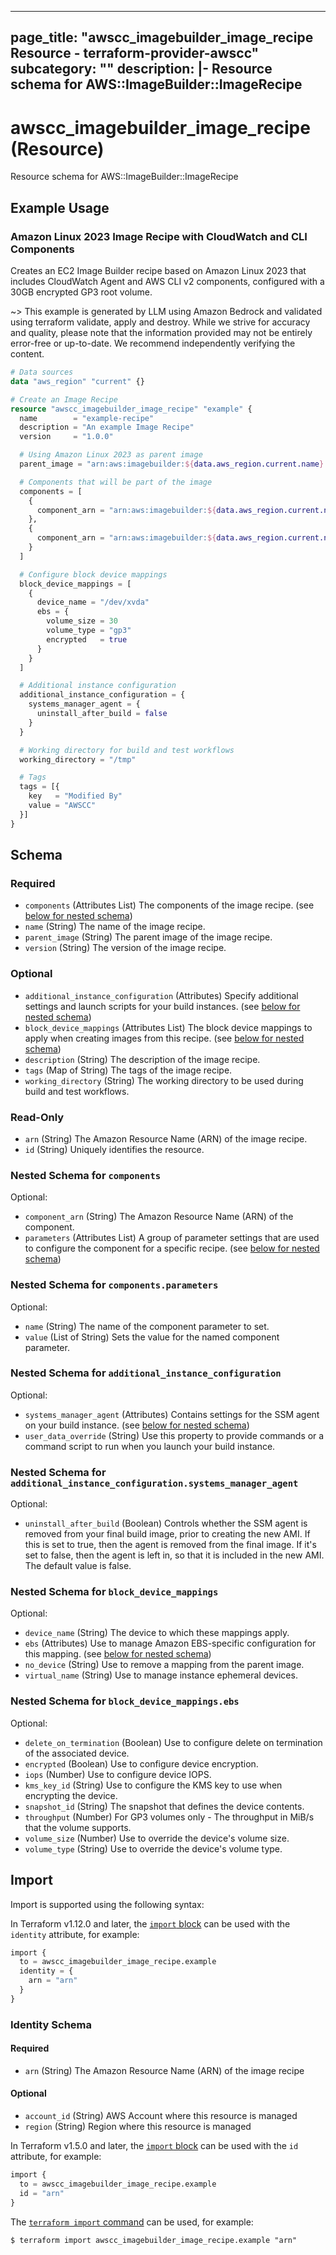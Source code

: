 
---
page_title: "awscc_imagebuilder_image_recipe Resource - terraform-provider-awscc"
subcategory: ""
description: |-
  Resource schema for AWS::ImageBuilder::ImageRecipe
---

# awscc_imagebuilder_image_recipe (Resource)

Resource schema for AWS::ImageBuilder::ImageRecipe

## Example Usage

### Amazon Linux 2023 Image Recipe with CloudWatch and CLI Components

Creates an EC2 Image Builder recipe based on Amazon Linux 2023 that includes CloudWatch Agent and AWS CLI v2 components, configured with a 30GB encrypted GP3 root volume.

~> This example is generated by LLM using Amazon Bedrock and validated using terraform validate, apply and destroy. While we strive for accuracy and quality, please note that the information provided may not be entirely error-free or up-to-date. We recommend independently verifying the content.

```terraform
# Data sources
data "aws_region" "current" {}

# Create an Image Recipe
resource "awscc_imagebuilder_image_recipe" "example" {
  name        = "example-recipe"
  description = "An example Image Recipe"
  version     = "1.0.0"

  # Using Amazon Linux 2023 as parent image
  parent_image = "arn:aws:imagebuilder:${data.aws_region.current.name}:aws:image/amazon-linux-2023-x86/x.x.x"

  # Components that will be part of the image
  components = [
    {
      component_arn = "arn:aws:imagebuilder:${data.aws_region.current.name}:aws:component/amazon-cloudwatch-agent-linux/x.x.x"
    },
    {
      component_arn = "arn:aws:imagebuilder:${data.aws_region.current.name}:aws:component/aws-cli-version-2-linux/x.x.x"
    }
  ]

  # Configure block device mappings
  block_device_mappings = [
    {
      device_name = "/dev/xvda"
      ebs = {
        volume_size = 30
        volume_type = "gp3"
        encrypted   = true
      }
    }
  ]

  # Additional instance configuration
  additional_instance_configuration = {
    systems_manager_agent = {
      uninstall_after_build = false
    }
  }

  # Working directory for build and test workflows
  working_directory = "/tmp"

  # Tags
  tags = [{
    key   = "Modified By"
    value = "AWSCC"
  }]
}
```

<!-- schema generated by tfplugindocs -->
## Schema

### Required

- `components` (Attributes List) The components of the image recipe. (see [below for nested schema](#nestedatt--components))
- `name` (String) The name of the image recipe.
- `parent_image` (String) The parent image of the image recipe.
- `version` (String) The version of the image recipe.

### Optional

- `additional_instance_configuration` (Attributes) Specify additional settings and launch scripts for your build instances. (see [below for nested schema](#nestedatt--additional_instance_configuration))
- `block_device_mappings` (Attributes List) The block device mappings to apply when creating images from this recipe. (see [below for nested schema](#nestedatt--block_device_mappings))
- `description` (String) The description of the image recipe.
- `tags` (Map of String) The tags of the image recipe.
- `working_directory` (String) The working directory to be used during build and test workflows.

### Read-Only

- `arn` (String) The Amazon Resource Name (ARN) of the image recipe.
- `id` (String) Uniquely identifies the resource.

<a id="nestedatt--components"></a>
### Nested Schema for `components`

Optional:

- `component_arn` (String) The Amazon Resource Name (ARN) of the component.
- `parameters` (Attributes List) A group of parameter settings that are used to configure the component for a specific recipe. (see [below for nested schema](#nestedatt--components--parameters))

<a id="nestedatt--components--parameters"></a>
### Nested Schema for `components.parameters`

Optional:

- `name` (String) The name of the component parameter to set.
- `value` (List of String) Sets the value for the named component parameter.



<a id="nestedatt--additional_instance_configuration"></a>
### Nested Schema for `additional_instance_configuration`

Optional:

- `systems_manager_agent` (Attributes) Contains settings for the SSM agent on your build instance. (see [below for nested schema](#nestedatt--additional_instance_configuration--systems_manager_agent))
- `user_data_override` (String) Use this property to provide commands or a command script to run when you launch your build instance.

<a id="nestedatt--additional_instance_configuration--systems_manager_agent"></a>
### Nested Schema for `additional_instance_configuration.systems_manager_agent`

Optional:

- `uninstall_after_build` (Boolean) Controls whether the SSM agent is removed from your final build image, prior to creating the new AMI. If this is set to true, then the agent is removed from the final image. If it's set to false, then the agent is left in, so that it is included in the new AMI. The default value is false.



<a id="nestedatt--block_device_mappings"></a>
### Nested Schema for `block_device_mappings`

Optional:

- `device_name` (String) The device to which these mappings apply.
- `ebs` (Attributes) Use to manage Amazon EBS-specific configuration for this mapping. (see [below for nested schema](#nestedatt--block_device_mappings--ebs))
- `no_device` (String) Use to remove a mapping from the parent image.
- `virtual_name` (String) Use to manage instance ephemeral devices.

<a id="nestedatt--block_device_mappings--ebs"></a>
### Nested Schema for `block_device_mappings.ebs`

Optional:

- `delete_on_termination` (Boolean) Use to configure delete on termination of the associated device.
- `encrypted` (Boolean) Use to configure device encryption.
- `iops` (Number) Use to configure device IOPS.
- `kms_key_id` (String) Use to configure the KMS key to use when encrypting the device.
- `snapshot_id` (String) The snapshot that defines the device contents.
- `throughput` (Number) For GP3 volumes only - The throughput in MiB/s that the volume supports.
- `volume_size` (Number) Use to override the device's volume size.
- `volume_type` (String) Use to override the device's volume type.

## Import

Import is supported using the following syntax:

In Terraform v1.12.0 and later, the [`import` block](https://developer.hashicorp.com/terraform/language/import) can be used with the `identity` attribute, for example:

```terraform
import {
  to = awscc_imagebuilder_image_recipe.example
  identity = {
    arn = "arn"
  }
}
```

<!-- schema generated by tfplugindocs -->
### Identity Schema

#### Required

- `arn` (String) The Amazon Resource Name (ARN) of the image recipe

#### Optional

- `account_id` (String) AWS Account where this resource is managed
- `region` (String) Region where this resource is managed

In Terraform v1.5.0 and later, the [`import` block](https://developer.hashicorp.com/terraform/language/import) can be used with the `id` attribute, for example:

```terraform
import {
  to = awscc_imagebuilder_image_recipe.example
  id = "arn"
}
```

The [`terraform import` command](https://developer.hashicorp.com/terraform/cli/commands/import) can be used, for example:

```shell
$ terraform import awscc_imagebuilder_image_recipe.example "arn"
```
